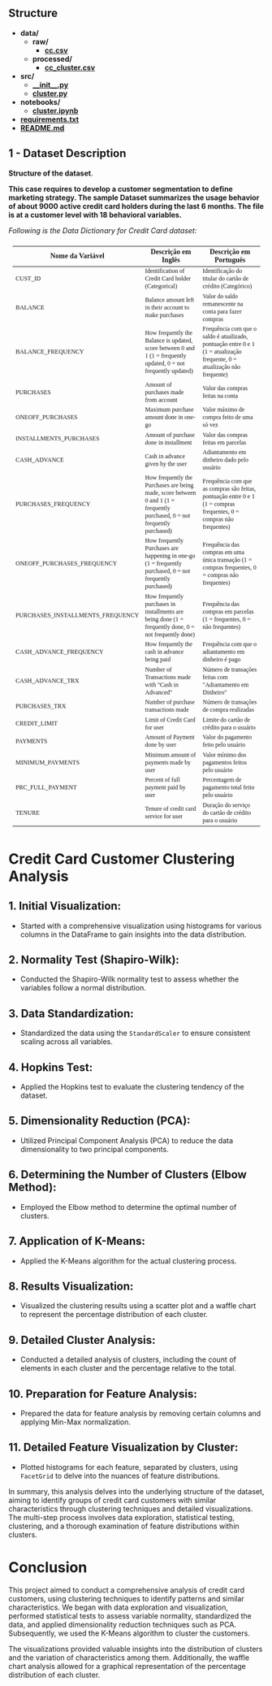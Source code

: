 ## <div class="header2">Structure </div>
- **data/**
  - **raw/**
    - [**cc.csv**](https://github.com/BragaDS/Customer-Clustering/blob/master/data/raw/cc.csv)
  - **processed/**
    - [**cc_cluster.csv**](https://github.com/BragaDS/Customer-Clustering/blob/master/data/processed/cc_cluster.csv)
- **src/**
  - [**\_\_init\_\_.py**](https://github.com/BragaDS/Customer-Clustering/blob/master/src/__init__.py)
  - [**cluster.py**](https://github.com/BragaDS/Customer-Clustering/blob/master/src/cluster.py)
- **notebooks/**
  - [**cluster.ipynb**](https://github.com/BragaDS/Customer-Clustering/blob/master/notebooks/cluster.ipynb)
- [**requirements.txt**](https://github.com/BragaDS/Customer-Clustering/blob/master/requirements.txt)
- [**README.md**](https://github.com/BragaDS/Customer-Clustering/blob/master/README.md)


## <div class="header2">1 - Dataset Description</div>
<div class="explain-box"><b>Structure of the dataset</b>.<br>

<b> This case requires to develop a customer segmentation to define marketing strategy. The
sample Dataset summarizes the usage behavior of about 9000 active credit card holders during the last 6 months. The file is at a customer level with 18 behavioral variables.</b>

<i>Following is the Data Dictionary for Credit Card dataset:</i>
    
<table style="font-family: Merriweather; font-weight: 300; font-size: 12px; text-align: left; padding: 8px; border-collapse: collapse; width: 100%;">
  <thead>
    <tr>
      <th style="font-family: Merriweather; font-weight: 900; text-align: center; font-size: 14px">Nome da Variável</th>
      <th style="font-family: Merriweather; font-weight: 900; text-align: center; font-size: 14px">Descrição em Inglês</th>
      <th style="font-family: Merriweather; font-weight: 900; text-align: center; font-size: 14px">Descrição em Português</th>
    </tr>
  </thead>
  <tbody>
      <tr>
          <td>CUST_ID</td>
          <td>Identification of Credit Card holder (Categorical)</td>
          <td>Identificação do titular do cartão de crédito (Categórico)</td>
      </tr>
      <tr>
          <td>BALANCE</td>
          <td>Balance amount left in their account to make purchases</td>
          <td>Valor do saldo remanescente na conta para fazer compras</td>
      </tr>
      <tr>
          <td>BALANCE_FREQUENCY</td>
          <td>How frequently the Balance is updated, score between 0 and 1 (1 = frequently updated, 0 = not frequently updated)</td>
          <td>Frequência com que o saldo é atualizado, pontuação entre 0 e 1 (1 = atualização frequente, 0 = atualização não frequente)</td>
      </tr>
      <tr>
          <td>PURCHASES</td>
          <td>Amount of purchases made from account</td>
          <td>Valor das compras feitas na conta</td>
      </tr>
      <tr>
          <td>ONEOFF_PURCHASES</td>
          <td>Maximum purchase amount done in one-go</td>
          <td>Valor máximo de compra feito de uma só vez</td>
      </tr>
      <tr>
          <td>INSTALLMENTS_PURCHASES</td>
          <td>Amount of purchase done in installment</td>
          <td>Valor das compras feitas em parcelas</td>
      </tr>
      <tr>
          <td>CASH_ADVANCE</td>
          <td>Cash in advance given by the user</td>
          <td>Adiantamento em dinheiro dado pelo usuário</td>
      </tr>
      <tr>
          <td>PURCHASES_FREQUENCY</td>
          <td>How frequently the Purchases are being made, score between 0 and 1 (1 = frequently purchased, 0 = not frequently purchased)</td>
          <td>Frequência com que as compras são feitas, pontuação entre 0 e 1 (1 = compras frequentes, 0 = compras não frequentes)</td>
      </tr>
      <tr>
          <td>ONEOFF_PURCHASES_FREQUENCY</td>
          <td>How frequently Purchases are happening in one-go (1 = frequently purchased, 0 = not frequently purchased)</td>
          <td>Frequência das compras em uma única transação (1 = compras frequentes, 0 = compras não frequentes)</td>
      </tr>
      <tr>
          <td>PURCHASES_INSTALLMENTS_FREQUENCY</td>
          <td>How frequently purchases in installments are being done (1 = frequently done, 0 = not frequently done)</td>
          <td>Frequência das compras em parcelas (1 = frequentes, 0 = não frequentes)</td>
      </tr>
      <tr>
          <td>CASH_ADVANCE_FREQUENCY</td>
          <td>How frequently the cash in advance being paid</td>
          <td>Frequência com que o adiantamento em dinheiro é pago</td>
      </tr>
      <tr>
          <td>CASH_ADVANCE_TRX</td>
          <td>Number of Transactions made with "Cash in Advanced"</td>
          <td>Número de transações feitas com "Adiantamento em Dinheiro"</td>
      </tr>
      <tr>
          <td>PURCHASES_TRX</td>
          <td>Number of purchase transactions made</td>
          <td>Número de transações de compra realizadas</td>
      </tr>
      <tr>
          <td>CREDIT_LIMIT</td>
          <td>Limit of Credit Card for user</td>
          <td>Limite do cartão de crédito para o usuário</td>
      </tr>
      <tr>
          <td>PAYMENTS</td>
          <td>Amount of Payment done by user</td>
          <td>Valor do pagamento feito pelo usuário</td>
      </tr>
      <tr>
          <td>MINIMUM_PAYMENTS</td>
          <td>Minimum amount of payments made by user</td>
          <td>Valor mínimo dos pagamentos feitos pelo usuário</td>
      </tr>
      <tr>
          <td>PRC_FULL_PAYMENT</td>
          <td>Percent of full payment paid by user</td>
          <td>Percentagem de pagamento total feito pelo usuário</td>
      </tr>
      <tr>
          <td>TENURE</td>
          <td>Tenure of credit card service for user</td>
          <td>Duração do serviço do cartão de crédito para o usuário</td>
      </tr>
  </tbody>
</table>




# Credit Card Customer Clustering Analysis

## 1. Initial Visualization:
- Started with a comprehensive visualization using histograms for various columns in the DataFrame to gain insights into the data distribution.

## 2. Normality Test (Shapiro-Wilk):
- Conducted the Shapiro-Wilk normality test to assess whether the variables follow a normal distribution.

## 3. Data Standardization:
- Standardized the data using the `StandardScaler` to ensure consistent scaling across all variables.

## 4. Hopkins Test:
- Applied the Hopkins test to evaluate the clustering tendency of the dataset.

## 5. Dimensionality Reduction (PCA):
- Utilized Principal Component Analysis (PCA) to reduce the data dimensionality to two principal components.

## 6. Determining the Number of Clusters (Elbow Method):
- Employed the Elbow method to determine the optimal number of clusters.

## 7. Application of K-Means:
- Applied the K-Means algorithm for the actual clustering process.

## 8. Results Visualization:
- Visualized the clustering results using a scatter plot and a waffle chart to represent the percentage distribution of each cluster.

## 9. Detailed Cluster Analysis:
- Conducted a detailed analysis of clusters, including the count of elements in each cluster and the percentage relative to the total.

## 10. Preparation for Feature Analysis:
- Prepared the data for feature analysis by removing certain columns and applying Min-Max normalization.

## 11. Detailed Feature Visualization by Cluster:
- Plotted histograms for each feature, separated by clusters, using `FacetGrid` to delve into the nuances of feature distributions.

In summary, this analysis delves into the underlying structure of the dataset, aiming to identify groups of credit card customers with similar characteristics through clustering techniques and detailed visualizations. The multi-step process involves data exploration, statistical testing, clustering, and a thorough examination of feature distributions within clusters.



# Conclusion

This project aimed to conduct a comprehensive analysis of credit card customers, using clustering techniques to identify patterns and similar characteristics. We began with data exploration and visualization, performed statistical tests to assess variable normality, standardized the data, and applied dimensionality reduction techniques such as PCA. Subsequently, we used the K-Means algorithm to cluster the customers.

The visualizations provided valuable insights into the distribution of clusters and the variation of characteristics among them. Additionally, the waffle chart analysis allowed for a graphical representation of the percentage distribution of each cluster.



